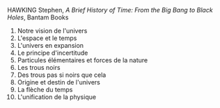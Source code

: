 HAWKING Stephen, _A Brief History of Time: From the Big Bang to Black Holes_, Bantam Books

1.  Notre vision de l'univers
2.  L'espace et le temps
3.  L'univers en expansion
4.  Le principe d'incertitude
5.  Particules élémentaires et forces de la nature
6.  Les trous noirs
7.  Des trous pas si noirs que cela
8.  Origine et destin de l'univers
9.  La flèche du temps
10.  L'unification de la physique